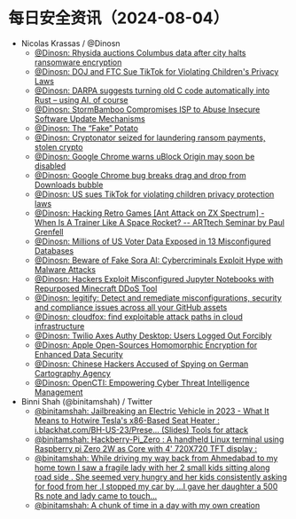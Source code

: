 # 每日安全资讯（2024-08-04）

- Nicolas Krassas / @Dinosn
  - [@Dinosn: Rhysida auctions Columbus data after city halts ransomware encryption](https://twitter.com/Dinosn/status/1819729350486290456)
  - [@Dinosn: DOJ and FTC Sue TikTok for Violating Children's Privacy Laws](https://twitter.com/Dinosn/status/1819679398531911762)
  - [@Dinosn: DARPA suggests turning old C code automatically into Rust – using AI, of course](https://twitter.com/Dinosn/status/1819678415479341343)
  - [@Dinosn: StormBamboo Compromises ISP to Abuse Insecure Software Update Mechanisms](https://twitter.com/Dinosn/status/1819617712659689792)
  - [@Dinosn: The “Fake” Potato](https://twitter.com/Dinosn/status/1819617689427443921)
  - [@Dinosn: Cryptonator seized for laundering ransom payments, stolen crypto](https://twitter.com/Dinosn/status/1819617656950915567)
  - [@Dinosn: Google Chrome warns uBlock Origin may soon be disabled](https://twitter.com/Dinosn/status/1819617504857039356)
  - [@Dinosn: Google Chrome bug breaks drag and drop from Downloads bubble](https://twitter.com/Dinosn/status/1819617469897617889)
  - [@Dinosn: US sues TikTok for violating children privacy protection laws](https://twitter.com/Dinosn/status/1819617436976435375)
  - [@Dinosn: Hacking Retro Games [Ant Attack on ZX Spectrum] - When Is A Trainer Like A Space Rocket? -- ARTtech Seminar by Paul Grenfell](https://twitter.com/Dinosn/status/1819617174035611760)
  - [@Dinosn: Millions of US Voter Data Exposed in 13 Misconfigured Databases](https://twitter.com/Dinosn/status/1819617099792126006)
  - [@Dinosn: Beware of Fake Sora AI: Cybercriminals Exploit Hype with Malware Attacks](https://twitter.com/Dinosn/status/1819617078078292155)
  - [@Dinosn: Hackers Exploit Misconfigured Jupyter Notebooks with Repurposed Minecraft DDoS Tool](https://twitter.com/Dinosn/status/1819617022231163268)
  - [@Dinosn: legitify: Detect and remediate misconfigurations, security and compliance issues across all your GitHub assets](https://twitter.com/Dinosn/status/1819578221655974368)
  - [@Dinosn: cloudfox: find exploitable attack paths in cloud infrastructure](https://twitter.com/Dinosn/status/1819577979715891484)
  - [@Dinosn: Twilio Axes Authy Desktop: Users Logged Out Forcibly](https://twitter.com/Dinosn/status/1819577931183644853)
  - [@Dinosn: Apple Open-Sources Homomorphic Encryption for Enhanced Data Security](https://twitter.com/Dinosn/status/1819577894227607554)
  - [@Dinosn: Chinese Hackers Accused of Spying on German Cartography Agency](https://twitter.com/Dinosn/status/1819577872014610867)
  - [@Dinosn: OpenCTI: Empowering Cyber Threat Intelligence Management](https://twitter.com/Dinosn/status/1819577818327474420)
- Binni Shah (@binitamshah) / Twitter
  - [@binitamshah: Jailbreaking an Electric Vehicle in 2023 - What It Means to Hotwire Tesla's x86-Based Seat Heater : i.blackhat.com/BH-US-23/Prese… (Slides) Tools for attack](https://twitter.com/binitamshah/status/1819742263142228083)
  - [@binitamshah: Hackberry-Pi_Zero : A handheld Linux terminal using Raspberry pi Zero 2W as Core with 4' 720X720 TFT display :](https://twitter.com/binitamshah/status/1819737359841452308)
  - [@binitamshah: While driving my way back from Ahmedabad to my home town I saw a fragile lady with her 2 small kids sitting along road side . She seemed very hungry and her kids consistently asking for food from her .I stopped my car by ...I gave her daughter a 500 Rs note and lady came to touch…](https://twitter.com/binitamshah/status/1819664890589798869)
  - [@binitamshah: A chunk of time in a day with my own creation](https://twitter.com/binitamshah/status/1819563632587424152)
